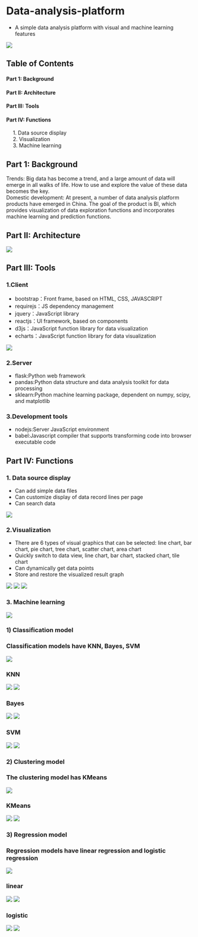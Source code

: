 # Data-analysis-platform
* A simple data analysis platform with visual and machine learning features  
  
  
  
![](ResaultPic/main.png)
  
  
  
## Table of Contents  
#### Part 1: Background  
#### Part II: Architecture  
#### Part III: Tools  
#### Part IV: Functions  
&emsp; 1. Data source display  
&emsp; 2. Visualization  
&emsp; 3. Machine learning  
  
  
## Part 1: Background  
Trends: Big data has become a trend, and a large amount of data will emerge in all walks of life. How to use and explore the value of these data becomes the key.  
Domestic development: At present, a number of data analysis platform products have emerged in China. The goal of the product is BI, which provides visualization of data exploration functions and incorporates machine learning and prediction functions.  
  
  
## Part II: Architecture  
![](ResaultPic/Architecture.png)


## Part III: Tools    
### 1.Client  
* bootstrap：Front frame, based on HTML, CSS, JAVASCRIPT  
* requirejs：JS dependency management  
* jquery：JavaScript library  
* reactjs：UI framework, based on components  
* d3js：JavaScript function library for data visualization  
* echarts：JavaScript function library for data visualization  
  
![](ResaultPic/Client.png)
  
### 2.Server 
* flask:Python web framework  
* pandas:Python data structure and data analysis toolkit for data processing  
* sklearn:Python machine learning package, dependent on numpy, scipy, and matplotlib  

### 3.Development tools
* nodejs:Server JavaScript environment  
* babel:Javascript compiler that supports transforming code into browser executable code  


## Part IV: Functions 

### 1. Data source display  
* Can add simple data files  
* Can customize display of data record lines per page  
* Can search data  
  
  
  
![](ResaultPic/data.png)

### 2.Visualization  
* There are 6 types of visual graphics that can be selected: line chart, bar chart, pie chart, tree chart, scatter chart, area chart  
* Quickly switch to data view, line chart, bar chart, stacked chart, tile chart  
* Can dynamically get data points  
* Store and restore the visualized result graph    
  
  
  
![](ResaultPic/viz1.png)
![](ResaultPic/viz2.png)
![](ResaultPic/viz3.png)

### 3. Machine learning  

![](ResaultPic/ml.png)  
  
  
  
### 1) Classification model  
### Classification models have KNN, Bayes, SVM  
  
  
  
![](ResaultPic/ml-CLS.png)
### KNN  
  
  
  
![](ResaultPic/ml-KNN-viz.png)
![](ResaultPic/ml-KNN-pre.png)  
  
  
###  Bayes  
  
  
  
![](ResaultPic/ml-Bayes-viz.png)
![](ResaultPic/ml-Bayes-pre.png)  
  
  
###  SVM  
  
  
  
![](ResaultPic/ml-SVM-viz.png)
![](ResaultPic/ml-SVM-pre.png)


###  2) Clustering model  
###  The clustering model has KMeans    
  
  
  
![](ResaultPic/ml-CLU.png)
  
###  KMeans  
  
  
  
![](ResaultPic/ml-KMeans-viz.png)
![](ResaultPic/ml-KMeans-pre.png)


###  3) Regression model  
###  Regression models have linear regression and logistic regression  
  
  
  
![](ResaultPic/ml-REG.png)  
  
  
  
###  linear 
  
![](ResaultPic/ml-linear-viz.png)
![](ResaultPic/ml-linear-pre.png)  
  
  
  
###  logistic 

![](ResaultPic/ml-logistic-viz.png)
![](ResaultPic/ml-logistic-pre.png)






